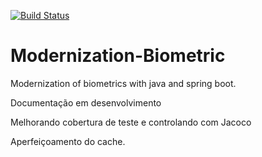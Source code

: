 [![Build Status](https://travis-ci.org/Relesi/modernization-biometric.svg?branch=master)](https://travis-ci.org/Relesi/modernization-biometric)

# Modernization-Biometric
 Modernization of biometrics with java and spring boot.
 
 Documentação em desenvolvimento
 
 Melhorando cobertura de teste e controlando com Jacoco
 
 Aperfeiçoamento do cache.
